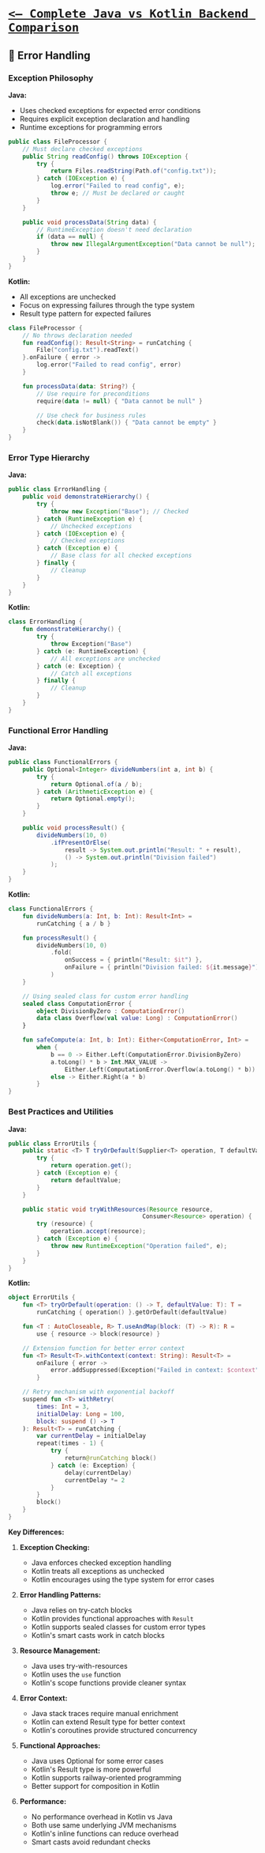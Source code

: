 # [`<— Complete Java vs Kotlin Backend Comparison`](../JavaVsKotlin.md)

## 🚫 Error Handling

### Exception Philosophy

**Java:**

- Uses checked exceptions for expected error conditions
- Requires explicit exception declaration and handling
- Runtime exceptions for programming errors

```java
public class FileProcessor {
    // Must declare checked exceptions
    public String readConfig() throws IOException {
        try {
            return Files.readString(Path.of("config.txt"));
        } catch (IOException e) {
            log.error("Failed to read config", e);
            throw e; // Must be declared or caught
        }
    }

    public void processData(String data) {
        // RuntimeException doesn't need declaration
        if (data == null) {
            throw new IllegalArgumentException("Data cannot be null");
        }
    }
}
```

**Kotlin:**

- All exceptions are unchecked
- Focus on expressing failures through the type system
- Result type pattern for expected failures

```kotlin
class FileProcessor {
    // No throws declaration needed
    fun readConfig(): Result<String> = runCatching {
        File("config.txt").readText()
    }.onFailure { error ->
        log.error("Failed to read config", error)
    }

    fun processData(data: String?) {
        // Use require for preconditions
        require(data != null) { "Data cannot be null" }

        // Use check for business rules
        check(data.isNotBlank()) { "Data cannot be empty" }
    }
}
```

### Error Type Hierarchy

**Java:**

```java
public class ErrorHandling {
    public void demonstrateHierarchy() {
        try {
            throw new Exception("Base"); // Checked
        } catch (RuntimeException e) {
            // Unchecked exceptions
        } catch (IOException e) {
            // Checked exceptions
        } catch (Exception e) {
            // Base class for all checked exceptions
        } finally {
            // Cleanup
        }
    }
}
```

**Kotlin:**

```kotlin
class ErrorHandling {
    fun demonstrateHierarchy() {
        try {
            throw Exception("Base")
        } catch (e: RuntimeException) {
            // All exceptions are unchecked
        } catch (e: Exception) {
            // Catch all exceptions
        } finally {
            // Cleanup
        }
    }
}
```

### Functional Error Handling

**Java:**

```java
public class FunctionalErrors {
    public Optional<Integer> divideNumbers(int a, int b) {
        try {
            return Optional.of(a / b);
        } catch (ArithmeticException e) {
            return Optional.empty();
        }
    }

    public void processResult() {
        divideNumbers(10, 0)
            .ifPresentOrElse(
                result -> System.out.println("Result: " + result),
                () -> System.out.println("Division failed")
            );
    }
}
```

**Kotlin:**

```kotlin
class FunctionalErrors {
    fun divideNumbers(a: Int, b: Int): Result<Int> =
        runCatching { a / b }

    fun processResult() {
        divideNumbers(10, 0)
            .fold(
                onSuccess = { println("Result: $it") },
                onFailure = { println("Division failed: ${it.message}") }
            )
    }

    // Using sealed class for custom error handling
    sealed class ComputationError {
        object DivisionByZero : ComputationError()
        data class Overflow(val value: Long) : ComputationError()
    }

    fun safeCompute(a: Int, b: Int): Either<ComputationError, Int> =
        when {
            b == 0 -> Either.Left(ComputationError.DivisionByZero)
            a.toLong() * b > Int.MAX_VALUE ->
                Either.Left(ComputationError.Overflow(a.toLong() * b))
            else -> Either.Right(a * b)
        }
}
```

### Best Practices and Utilities

**Java:**

```java
public class ErrorUtils {
    public static <T> T tryOrDefault(Supplier<T> operation, T defaultValue) {
        try {
            return operation.get();
        } catch (Exception e) {
            return defaultValue;
        }
    }

    public static void tryWithResources(Resource resource,
                                      Consumer<Resource> operation) {
        try (resource) {
            operation.accept(resource);
        } catch (Exception e) {
            throw new RuntimeException("Operation failed", e);
        }
    }
}
```

**Kotlin:**

```kotlin
object ErrorUtils {
    fun <T> tryOrDefault(operation: () -> T, defaultValue: T): T =
        runCatching { operation() }.getOrDefault(defaultValue)

    fun <T : AutoCloseable, R> T.useAndMap(block: (T) -> R): R =
        use { resource -> block(resource) }

    // Extension function for better error context
    fun <T> Result<T>.withContext(context: String): Result<T> =
        onFailure { error ->
            error.addSuppressed(Exception("Failed in context: $context"))
        }

    // Retry mechanism with exponential backoff
    suspend fun <T> withRetry(
        times: Int = 3,
        initialDelay: Long = 100,
        block: suspend () -> T
    ): Result<T> = runCatching {
        var currentDelay = initialDelay
        repeat(times - 1) {
            try {
                return@runCatching block()
            } catch (e: Exception) {
                delay(currentDelay)
                currentDelay *= 2
            }
        }
        block()
    }
}
```

**Key Differences:**

1. **Exception Checking:**

   - Java enforces checked exception handling
   - Kotlin treats all exceptions as unchecked
   - Kotlin encourages using the type system for error cases

2. **Error Handling Patterns:**

   - Java relies on try-catch blocks
   - Kotlin provides functional approaches with `Result`
   - Kotlin supports sealed classes for custom error types
   - Kotlin's smart casts work in catch blocks

3. **Resource Management:**

   - Java uses try-with-resources
   - Kotlin uses the `use` function
   - Kotlin's scope functions provide cleaner syntax

4. **Error Context:**

   - Java stack traces require manual enrichment
   - Kotlin can extend Result type for better context
   - Kotlin's coroutines provide structured concurrency

5. **Functional Approaches:**

   - Java uses Optional for some error cases
   - Kotlin's Result type is more powerful
   - Kotlin supports railway-oriented programming
   - Better support for composition in Kotlin

6. **Performance:**
   - No performance overhead in Kotlin vs Java
   - Both use same underlying JVM mechanisms
   - Kotlin's inline functions can reduce overhead
   - Smart casts avoid redundant checks
